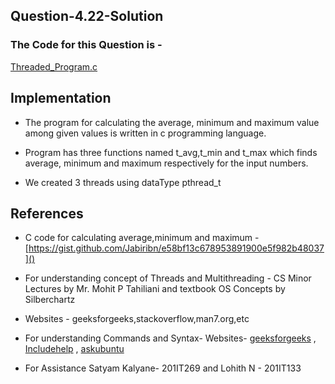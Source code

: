 ## Question-4.22-Solution

### The Code for this Question is - 
[Threaded_Program.c](https://github.com/varun-tiwari1/CS252_Assignment/blob/master/Question-2/Threaded_Program.c)

## Implementation

- The program for calculating the average, minimum and maximum value among given values is written in c programming language.

- Program has three functions named t_avg,t_min and t_max which finds average, minimum and maximum respectively for the input numbers.

- We created 3 threads using dataType pthread_t



## References

- C code for calculating average,minimum and maximum - [https://gist.github.com/Jabiribn/e58bf13c678953891900e5f982b48037]() 

- For understanding concept of Threads and Multithreading - CS Minor Lectures by Mr. Mohit P Tahiliani and textbook OS Concepts by Silberchartz

- Websites - geeksforgeeks,stackoverflow,man7.org,etc

- For understanding Commands and Syntax-
 Websites- [geeksforgeeks](https://www.geeksforgeeks.org/thread-functions-in-c-c/#:~:text=To%20execute%20the%20c%20file,line%20while%20compiling%20the%20file.&text=Syntax%3A,void%20*%2C%20void%20*arg%3B) ,
 [Includehelp](https://www.includehelp.com/c-programming-questions/compiling-program-with-pthread-library-linux.aspx) , [askubuntu](https://askubuntu.com/questions/420722/how-to-compile-a-c-program-that-uses-pthread-h)

- For Assistance Satyam Kalyane- 201IT269 and Lohith N - 201IT133




